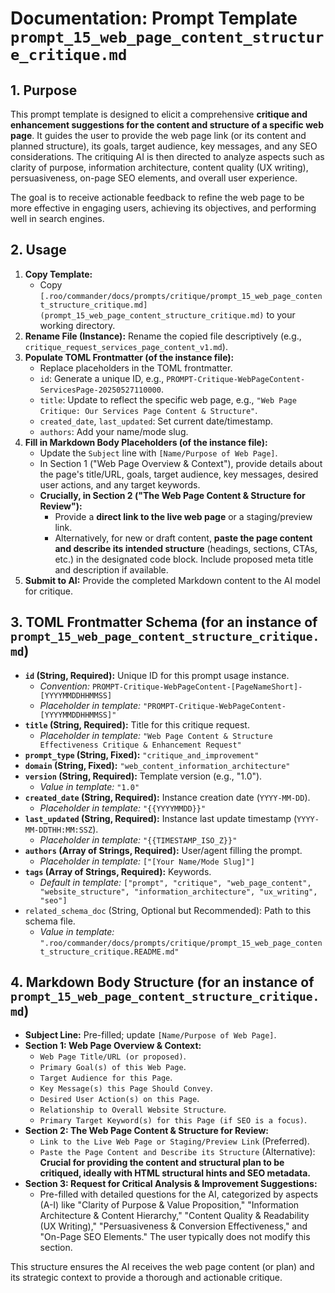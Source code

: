 # Documentation: Prompt Template `prompt_15_web_page_content_structure_critique.md`

## 1. Purpose

This prompt template is designed to elicit a comprehensive **critique and enhancement suggestions for the content and structure of a specific web page**. It guides the user to provide the web page link (or its content and planned structure), its goals, target audience, key messages, and any SEO considerations. The critiquing AI is then directed to analyze aspects such as clarity of purpose, information architecture, content quality (UX writing), persuasiveness, on-page SEO elements, and overall user experience.

The goal is to receive actionable feedback to refine the web page to be more effective in engaging users, achieving its objectives, and performing well in search engines.

## 2. Usage

1.  **Copy Template:**
    *   Copy `[.roo/commander/docs/prompts/critique/prompt_15_web_page_content_structure_critique.md](prompt_15_web_page_content_structure_critique.md)` to your working directory.
2.  **Rename File (Instance):** Rename the copied file descriptively (e.g., `critique_request_services_page_content_v1.md`).
3.  **Populate TOML Frontmatter (of the instance file):**
    *   Replace placeholders in the TOML frontmatter.
    *   `id`: Generate a unique ID, e.g., `PROMPT-Critique-WebPageContent-ServicesPage-20250527110000`.
    *   `title`: Update to reflect the specific web page, e.g., `"Web Page Critique: Our Services Page Content & Structure"`.
    *   `created_date`, `last_updated`: Set current date/timestamp.
    *   `authors`: Add your name/mode slug.
4.  **Fill in Markdown Body Placeholders (of the instance file):**
    *   Update the `Subject` line with `[Name/Purpose of Web Page]`.
    *   In Section 1 ("Web Page Overview & Context"), provide details about the page's title/URL, goals, target audience, key messages, desired user actions, and any target keywords.
    *   **Crucially, in Section 2 ("The Web Page Content & Structure for Review"):**
        *   Provide a **direct link to the live web page** or a staging/preview link.
        *   Alternatively, for new or draft content, **paste the page content and describe its intended structure** (headings, sections, CTAs, etc.) in the designated code block. Include proposed meta title and description if available.
5.  **Submit to AI:** Provide the completed Markdown content to the AI model for critique.

## 3. TOML Frontmatter Schema (for an instance of `prompt_15_web_page_content_structure_critique.md`)

*   **`id` (String, Required):** Unique ID for this prompt usage instance.
    *   *Convention:* `PROMPT-Critique-WebPageContent-[PageNameShort]-[YYYYMMDDHHMMSS]`
    *   *Placeholder in template:* `"PROMPT-Critique-WebPageContent-[YYYYMMDDHHMMSS]"`
*   **`title` (String, Required):** Title for this critique request.
    *   *Placeholder in template:* `"Web Page Content & Structure Effectiveness Critique & Enhancement Request"`
*   **`prompt_type` (String, Fixed):** `"critique_and_improvement"`
*   **`domain` (String, Fixed):** `"web_content_information_architecture"`
*   **`version` (String, Required):** Template version (e.g., "1.0").
    *   *Value in template:* `"1.0"`
*   **`created_date` (String, Required):** Instance creation date (`YYYY-MM-DD`).
    *   *Placeholder in template:* `"{{YYYYMMDD}}"`
*   **`last_updated` (String, Required):** Instance last update timestamp (`YYYY-MM-DDTHH:MM:SSZ`).
    *   *Placeholder in template:* `"{{TIMESTAMP_ISO_Z}}"`
*   **`authors` (Array of Strings, Required):** User/agent filling the prompt.
    *   *Placeholder in template:* `["[Your Name/Mode Slug]"]`
*   **`tags` (Array of Strings, Required):** Keywords.
    *   *Default in template:* `["prompt", "critique", "web_page_content", "website_structure", "information_architecture", "ux_writing", "seo"]`
*   `related_schema_doc` (String, Optional but Recommended): Path to this schema file.
    *   *Value in template:* `".roo/commander/docs/prompts/critique/prompt_15_web_page_content_structure_critique.README.md"`

## 4. Markdown Body Structure (for an instance of `prompt_15_web_page_content_structure_critique.md`)

*   **Subject Line:** Pre-filled; update `[Name/Purpose of Web Page]`.
*   **Section 1: Web Page Overview & Context:**
    *   `Web Page Title/URL (or proposed)`.
    *   `Primary Goal(s) of this Web Page`.
    *   `Target Audience for this Page`.
    *   `Key Message(s) this Page Should Convey`.
    *   `Desired User Action(s) on this Page`.
    *   `Relationship to Overall Website Structure`.
    *   `Primary Target Keyword(s) for this Page (if SEO is a focus)`.
*   **Section 2: The Web Page Content & Structure for Review:**
    *   `Link to the Live Web Page or Staging/Preview Link` (Preferred).
    *   `Paste the Page Content and Describe its Structure` (Alternative): **Crucial for providing the content and structural plan to be critiqued, ideally with HTML structural hints and SEO metadata.**
*   **Section 3: Request for Critical Analysis & Improvement Suggestions:**
    *   Pre-filled with detailed questions for the AI, categorized by aspects (A-I) like "Clarity of Purpose & Value Proposition," "Information Architecture & Content Hierarchy," "Content Quality & Readability (UX Writing)," "Persuasiveness & Conversion Effectiveness," and "On-Page SEO Elements." The user typically does not modify this section.

This structure ensures the AI receives the web page content (or plan) and its strategic context to provide a thorough and actionable critique.